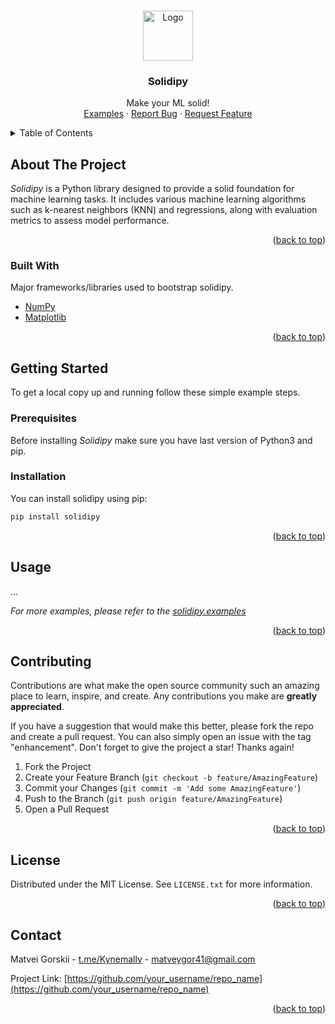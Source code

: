 <a name="readme-top"></a>



<!-- PROJECT LOGO -->
<br />
<div align="center">
  <a href="https://github.com/othneildrew/Best-README-Template">
    <img src="https://github.com/Kynemallv/python_mipt_dafe/blob/main/homeworks/sem2_hw1/solidipy_framework/assets/images/logo.png" alt="Logo" width="80" height="80">
  </a>

  <h3 align="center">Solidipy</h3>

  <p align="center">
    Make your ML solid!
    <br />
    <a href="https://github.com/Kynemallv/python_mipt_dafe/tree/main/homeworks/sem2_hw1/solidipy_framework/solidipy/example">Examples</a>
    ·
    <a href="https://github.com/Kynemallv/python_mipt_dafe/issues/new?labels=bug&template=bug-report---.md">Report Bug</a>
    ·
    <a href="https://github.com/Kynemallv/python_mipt_dafe/issues/new?labels=enhancement&template=feature-request---.md">Request Feature</a>
  </p>
</div>


<!-- TABLE OF CONTENTS -->
<details>
  <summary>Table of Contents</summary>
  <ol>
    <li>
      [About The Project](#about-the-project)
      <ul>
        <li><a href="#built-with">Built With</a></li>
      </ul>
    </li>
    <li>
      <a href="#getting-started">Getting Started</a>
      <ul>
        <li><a href="#prerequisites">Prerequisites</a></li>
        <li><a href="#installation">Installation</a></li>
      </ul>
    </li>
    <li><a href="#usage">Usage</a></li>
    <li><a href="#contributing">Contributing</a></li>
    <li><a href="#license">License</a></li>
    <li><a href="#contact">Contact</a></li>
  </ol>
</details>



<!-- ABOUT THE PROJECT -->
## About The Project

*Solidipy* is a Python library designed to provide a solid foundation for machine learning tasks. It includes various machine learning algorithms such as k-nearest neighbors (KNN) and regressions, along with evaluation metrics to assess model performance.


<p align="right">(<a href="#readme-top">back to top</a>)</p>



### Built With

Major frameworks/libraries used to bootstrap solidipy.

* [NumPy](https://numpy.org/)
* [Matplotlib](https://matplotlib.org/)


<p align="right">(<a href="#readme-top">back to top</a>)</p>



<!-- GETTING STARTED -->
## Getting Started

To get a local copy up and running follow these simple example steps.

### Prerequisites

Before installing *Solidipy* make sure you have last version of Python3 and pip.

### Installation

You can install solidipy using pip:

```bash
pip install solidipy
```

<p align="right">(<a href="#readme-top">back to top</a>)</p>



<!-- USAGE EXAMPLES -->
## Usage

...

_For more examples, please refer to the [solidipy.examples](https://github.com/Kynemallv/python_mipt_dafe/tree/main/homeworks/sem2_hw1/solidipy_framework/solidipy/example)_

<p align="right">(<a href="#readme-top">back to top</a>)</p>



<!-- CONTRIBUTING -->
## Contributing

Contributions are what make the open source community such an amazing place to learn, inspire, and create. Any contributions you make are **greatly appreciated**.

If you have a suggestion that would make this better, please fork the repo and create a pull request. You can also simply open an issue with the tag "enhancement".
Don't forget to give the project a star! Thanks again!

1. Fork the Project
2. Create your Feature Branch (`git checkout -b feature/AmazingFeature`)
3. Commit your Changes (`git commit -m 'Add some AmazingFeature'`)
4. Push to the Branch (`git push origin feature/AmazingFeature`)
5. Open a Pull Request

<p align="right">(<a href="#readme-top">back to top</a>)</p>



<!-- LICENSE -->
## License

Distributed under the MIT License. See `LICENSE.txt` for more information.

<p align="right">(<a href="#readme-top">back to top</a>)</p>



<!-- CONTACT -->
## Contact

Matvei Gorskii - [t.me/Kynemallv](https://twitter.com/your_username) - matveygor41@gmail.com

Project Link: [https://github.com/your_username/repo_name](https://github.com/your_username/repo_name)

<p align="right">(<a href="#readme-top">back to top</a>)</p>
